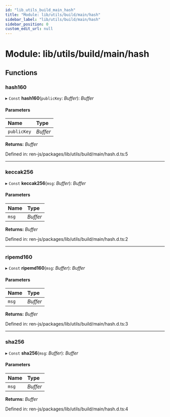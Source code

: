 ```yaml
---
id: "lib_utils_build_main_hash"
title: "Module: lib/utils/build/main/hash"
sidebar_label: "lib/utils/build/main/hash"
sidebar_position: 0
custom_edit_url: null
---
```


# Module: lib/utils/build/main/hash

## Functions

### hash160

▸ `Const` **hash160**(`publicKey`: *Buffer*): *Buffer*

#### Parameters

| Name | Type |
| :------ | :------ |
| `publicKey` | *Buffer* |

**Returns:** *Buffer*

Defined in: ren-js/packages/lib/utils/build/main/hash.d.ts:5

___

### keccak256

▸ `Const` **keccak256**(`msg`: *Buffer*): *Buffer*

#### Parameters

| Name | Type |
| :------ | :------ |
| `msg` | *Buffer* |

**Returns:** *Buffer*

Defined in: ren-js/packages/lib/utils/build/main/hash.d.ts:2

___

### ripemd160

▸ `Const` **ripemd160**(`msg`: *Buffer*): *Buffer*

#### Parameters

| Name | Type |
| :------ | :------ |
| `msg` | *Buffer* |

**Returns:** *Buffer*

Defined in: ren-js/packages/lib/utils/build/main/hash.d.ts:3

___

### sha256

▸ `Const` **sha256**(`msg`: *Buffer*): *Buffer*

#### Parameters

| Name | Type |
| :------ | :------ |
| `msg` | *Buffer* |

**Returns:** *Buffer*

Defined in: ren-js/packages/lib/utils/build/main/hash.d.ts:4
